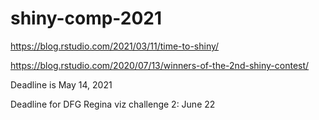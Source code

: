 # shiny-comp-2021


https://blog.rstudio.com/2021/03/11/time-to-shiny/

https://blog.rstudio.com/2020/07/13/winners-of-the-2nd-shiny-contest/

Deadline is May 14, 2021

Deadline for DFG Regina viz challenge 2: June 22

